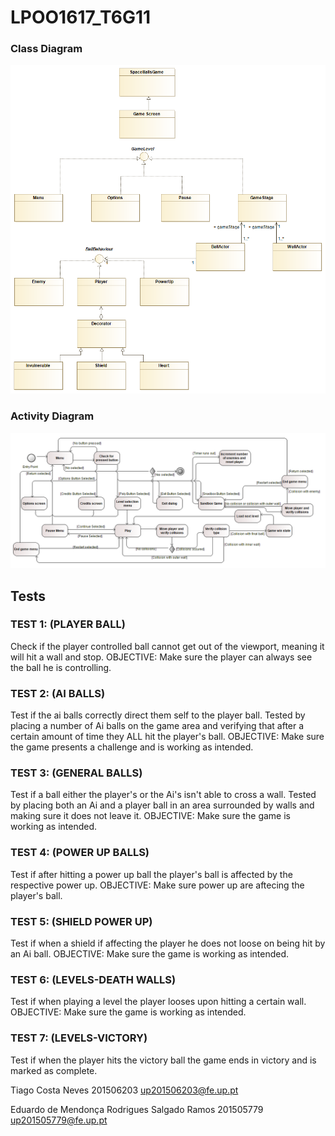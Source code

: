 # LPOO1617_T6G11

### Class Diagram
![Class Diagram](lpooClassDiagram.png)

### Activity Diagram
![Activity Diagram](Activity_diagram_Space_balls.png)

## Tests

### TEST 1: (PLAYER BALL)
Check if the player controlled ball cannot get out of the viewport, meaning it will hit a wall and stop.
OBJECTIVE:
Make sure the player can always see the ball he is controlling.

### TEST 2: (AI BALLS)
Test if the ai balls correctly direct them self to the player ball. Tested by placing a number of Ai balls on the game area and verifying that after a certain amount of time they ALL hit the player's ball.
OBJECTIVE:
Make sure the game presents a challenge and is working as intended.

### TEST 3: (GENERAL BALLS)
Test if a ball either the player's or the Ai's isn't able to cross a wall. Tested by placing both an Ai and a player ball in an area surrounded by walls and making sure it does not leave it.
OBJECTIVE:
Make sure the game is working as intended.

### TEST 4: (POWER UP BALLS)
Test if after hitting a power up ball the player's ball is affected by the respective power up.
OBJECTIVE:
Make sure power up are aftecing the player's ball.

### TEST 5: (SHIELD POWER UP)
Test if when a shield if affecting the player he does not loose on being hit by an Ai ball.
OBJECTIVE:
Make sure the game is working as intended.

### TEST 6: (LEVELS-DEATH WALLS)
Test if when playing a level the player looses upon hitting a certain wall.
OBJECTIVE:
Make sure the game is working as intended.

### TEST 7: (LEVELS-VICTORY)
Test if when the player hits the victory ball the game ends in victory and is marked as complete.

 Tiago Costa Neves 201506203 up201506203@fe.up.pt
 
 Eduardo de Mendonça Rodrigues Salgado Ramos 201505779 up201505779@fe.up.pt
